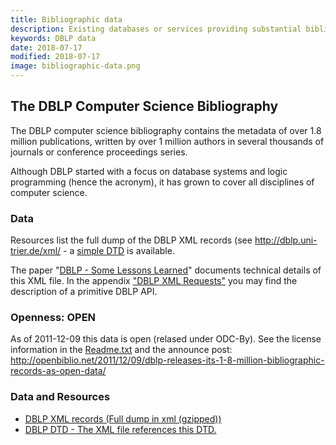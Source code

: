 ```yaml
---
title: Bibliographic data
description: Existing databases or services providing substantial bibliographic data
keywords: DBLP data
date: 2018-07-17
modified: 2018-07-17
image: bibliographic-data.png
---
```


## The DBLP Computer Science Bibliography

The DBLP computer science bibliography contains the metadata of over 1.8 million publications, written by over 1 million authors in several thousands of journals or conference proceedings series.

Although DBLP started with a focus on database systems and logic programming (hence the acronym), it has grown to cover all disciplines of computer science.

### Data

Resources list the full dump of the DBLP XML records (see http://dblp.uni-trier.de/xml/ - a [simple DTD](http://dblp.uni-trier.de/db/about/dblp.dtd) is available.

The paper "[DBLP - Some Lessons Learned](http://dblp.uni-trier.de/xml/docu/dblpxml.pdf)" documents technical details of this XML file. In the appendix ["DBLP XML Requests"][paper] you may find the description of a primitive DBLP API.

[paper]: http://dblp.uni-trier.de/xml/docu/dblpxml.pdf

### Openness: OPEN

As of 2011-12-09 this data is open (relased under ODC-By). See  the license information in the [Readme.txt](http://dblp.uni-trier.de/xml/README.txt) and the announce post: http://openbiblio.net/2011/12/09/dblp-releases-its-1-8-million-bibliographic-records-as-open-data/

### Data and Resources

* [DBLP XML records (Full dump in xml (gzipped))](http://dblp.uni-trier.de/xml/dblp.xml.gz)
* [DBLP DTD - The XML file references this DTD.](http://dblp.uni-trier.de/xml/dblp.dtd)
